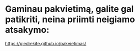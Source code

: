 # Gaminau pakvietimą, galite gal patikriti, neina priimti neigiamo atsakymo: 
https://giedrekite.github.io/pakvietimas/
